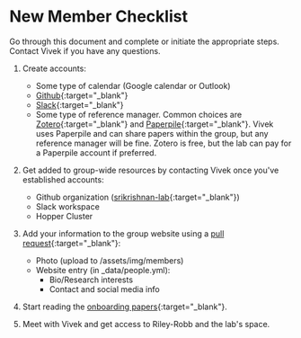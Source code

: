 # New Member Checklist

Go through this document and complete or initiate the appropriate steps. Contact Vivek if you have any questions.

1. Create accounts:
    * Some type of calendar (Google calendar or Outlook)
    * [Github](http://github.com){:target="_blank"}
    * [Slack](https://slack.com){:target="_blank"}
    * Some type of reference manager. Common choices are [Zotero](http://zotero.org){:target="_blank"} and [Paperpile](http://paperpile.com){:target="_blank"}. Vivek uses Paperpile and can share papers within the group, but any reference manager will be fine. Zotero is free, but the lab can pay for a Paperpile account if preferred.


2. Get added to group-wide resources by contacting Vivek once you've established accounts:
    * Github organization ([srikrishnan-lab](http://github.com/srikrishnan-lab){:target="_blank"})
    * Slack workspace
    * Hopper Cluster

3. Add your information to the group website using a [pull request](https://docs.github.com/en/github/collaborating-with-issues-and-pull-requests/about-pull-requests){:target="_blank"}:
    * Photo (upload to /assets/img/members)
    * Website entry (in _data/people.yml):
        * Bio/Research interests
        * Contact and social media info

4. Start reading the [onboarding papers](/lab-manual/resources/readinglist.html#general){:target="_blank"}.

5. Meet with Vivek and get access to Riley-Robb and the lab's space.